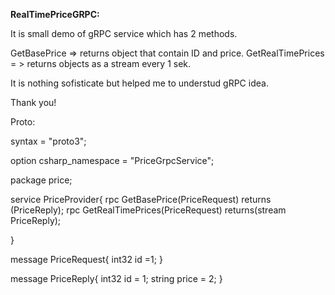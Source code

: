 <b>RealTimePriceGRPC:</b>

It is small demo of gRPC service which has 2 methods. 

GetBasePrice => returns object that contain ID and price.
GetRealTimePrices = > returns objects as a stream every 1 sek.

It is nothing sofisticate but helped me to understud gRPC idea.

Thank you!

Proto:

syntax = "proto3";

option csharp_namespace = "PriceGrpcService";

package price;

service PriceProvider{
	rpc GetBasePrice(PriceRequest) returns (PriceReply);
	rpc GetRealTimePrices(PriceRequest) returns(stream PriceReply);

}

message PriceRequest{
int32 id =1;
}

message PriceReply{
	int32 id = 1;
	string price = 2;
}
